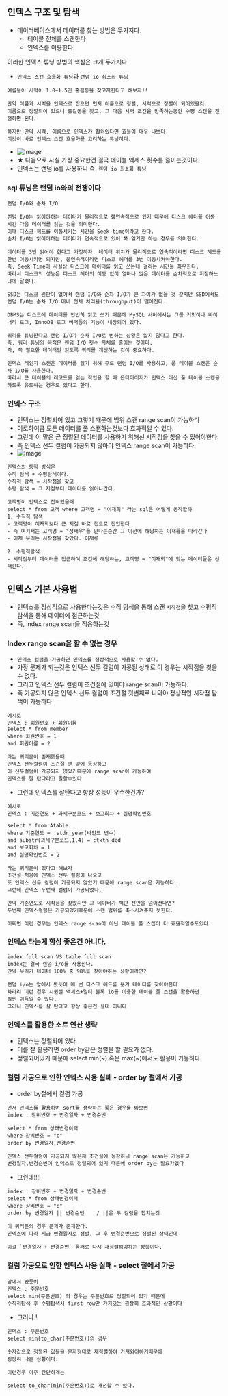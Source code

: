 ## 인덱스 구조 및 탐색
- 데이터베이스에서 데이터를 찾는 방법은 두가지다.
  - 테이블 전체를 스캔한다
  - 인덱스를 이용한다.

이러한 인덱스 튜닝 방법의 핵심은 크게 두가지다
- `인덱스 스캔 효율화 튜닝`과 `랜덤 io 최소화 튜닝`
```
예를들어 시력이 1.0~1.5인 홍길동을 찾고자한다고 해보자!!

만약 이름과 시력을 인덱스로 잡으면 먼저 이름으로 정렬, 시력으로 정렬이 되어있을것
이름으로 정렬되어 있으니 홍길동을 찾고, 그 다음 시력 조건을 만족하는동안 수평 스캔을 진행하면 된다.

하지만 만약 시력, 이름으로 인덱스가 잡혀있다면 효율이 매우 나쁘다.
이것이 바로 인덱스 스캔 효율화를 고려하는 튜닝이다.
```
- ![image](https://user-images.githubusercontent.com/62214428/213105706-2db06119-da1c-4695-847b-9a0d2c6e120c.png)
- ★ 다음으로 사실 가장 중요한건 결국 테이블 액세스 횟수를 줄이는것이다
- 인덱스는 랜덤 io를 사용하니 즉. `랜덤 io 최소화 튜닝`

### sql 튜닝은 랜덤 io와의 전쟁이다
```
랜덤 I/O와 순차 I/O

랜덤 I/O는 읽어야하는 데이터가 물리적으로 불연속적으로 있기 때문에 디스크 헤더를 이동 시킨 다음 데이터를 읽는 것을 의미한다. 
이때 디스크 헤드를 이동시키는 시간을 Seek time이라고 한다. 
순차 I/O는 읽어야하는 데이터가 연속적으로 있어 쭉 읽기만 하는 경우를 의미한다.

데이터를 3번 읽어야 한다고 가정하자. 데이터 위치가 물리적으로 연속적이라면 디스크 헤드를 한번 이동시키면 되지만, 불연속적이라면 디스크 헤더를 3번 이동시켜야한다. 
즉, Seek Time이 사실상 디스크에 데이터를 읽고 쓰는데 걸리는 시간을 좌우한다. 
따라서 디스크의 성능은 디스크 헤더의 이동 없이 얼마나 많은 데이터를 순차적으로 저장하느냐에 달렸다.

SSD는 디스크 원판이 없어서 랜덤 I/O와 순차 I/O가 큰 차이가 없을 것 같지만 SSD에서도 랜덤 I/O는 순차 I/O 대비 전체 처리율(throughput)이 떨어진다.

DBMS는 디스크에 데이터를 빈번히 읽고 쓰기 때문에 MySQL 서버에서는 그룹 커밋이나 바이너리 로그, InnoDB 로그 버퍼등의 기능이 내장되어 있다.

쿼리를 튜닝한다고 랜덤 I/O가 순차 I/O로 변하는 상황은 많지 않다고 한다. 
즉, 쿼리 튜닝의 목적은 랜덤 I/O 횟수 자체를 줄이는 것이다. 
즉, 꼭 필요한 데이터만 읽도록 쿼리를 개선하는 것이 중요하다.

인덱스 레인지 스캔은 데이터를 읽기 위해 주로 랜덤 I/O를 사용하고, 풀 테이블 스캔은 순차 I/O를 사용한다. 
따라서 큰 테이블의 레코드를 읽는 작업을 할 때 옵티마이저가 인덱스 대신 풀 테이블 스캔을 하도록 유도하는 경우도 있다고 한다.
```

### 인덱스 구조
- 인덱스는 정렬되어 있고 그렇기 때문에 범위 스캔 range scan이 가능하다
- 이로하여금 모든 데이터를 풀 스캔하는것보다 효과적일 수 있다.
- 그런데 이 말은 곧 정렬된 데이터를 사용하기 위해선 시작점을 찾을 수 있어야한다.
- 즉 인덱스 선두 컬럼이 가공되지 않아야 인덱스 range scan이 가능하다.
- ![image](https://user-images.githubusercontent.com/62214428/213107578-8d10d138-605c-4a32-9b51-3e3b38a94734.png)
```
인덱스의 동작 방식은
수직 탐색 + 수평탐색이다.
수직적 탐색 = 시작점을 찾고
수평 탐색 = 그 지점부터 데이터를 읽어나간다.

고객명이 인덱스로 잡혀있을때
select * from 고객 where 고객명 = "이재희" 라는 sql은 어떻게 동작할까
1. 수직적 탐색
- 고객명이 이재희보다 큰 지점 바로 전으로 진입한다
- 즉 여기서는 고객명 = "정재우"를 만나는순간 그 이전에 해당하는 이재룡을 따라간다
- 이제 우리는 시작점을 찾았다. 이재룡

2. 수평적탐색
- 시작점부터 데이터를 접근하여 조건에 해당하는, 고객명 = "이재희"에 맞는 데이터들은 선택한다.
```

## 인덱스 기본 사용법
- 인덱스를 정상적으로 사용한다는것은 수직 탐색을 통해 스캔 `시작점`을 찾고 수평적 탐색을 통해 데이터에 접근하는것
- 즉, index range scan을 적용하는것

### Index range scan을 할 수 없는 경우
- `인덱스 컬럼을 가공하면 인덱스를 정상적으로 사용할 수 없다.`
- 가장 문제가 되는것은 인덱스 선두 컬럼이 가공된 상태로 이 경우는 시작점을 찾을 수 없다.
- 그리고 인덱스 선두 컬럼이 조건절에 있어야 range scan이 가능하다.
- 즉 가공되지 않은 인덱스 선두 컬럼이 조건절 첫번째로 나와야 정상적인 시작점 탐색이 가능하다
```
예시로 
인덱스 : 회원번호 + 회원이름
select * from member
where 회원번호 = 1
and 회원이름 = 2

라는 쿼리문이 존재했을때 
인덱스 선두컬럼이 조건절 맨 앞에 등장하고
이 선두컬럼이 가공되지 않았기때문에 range scan이 가능하여
인덱스를 잘 탄다라고 말할수있다
```
- 그런데 인덱스를 잘탄다고 항상 성능이 우수한건가?
```
예시로
인덱스 : 기준연도 + 과세구분코드 + 보고회차 + 실명확인번호

select * from Atable
where 기준연도 = :stdr_year(바인드 변수)
and substr(과세구분코드,1,4) = :txtn_dcd
and 보고회차 = 1
and 실명확인번호 = 2

라는 쿼리문이 있다고 해보자
조건절 처음에 인덱스 선두 컬럼이 나오고
또 인덱스 선두 컬럼이 가공되지 않았기 때문에 range scan은 가능하다.
그런데 인덱스 두번째 컬럼이 가공되었다.

만약 기준연도로 시작점을 찾았지만 그 데이터가 백만 천만을 넘어선다면?
두번째 인덱스컬럼은 가공되었기때문에 스캔 범위를 축소시켜주지 못한다.

어쩌면 이런 경우는 인덱스 range scan이 아닌 테이블 풀 스캔이 더 효율적일수도있다.
```
### 인덱스 타는게 항상 좋은건 아니다.
```
index full scan VS table full scan
index는 결국 랜덤 i/o를 사용한다.
만약 우리가 데이터 100% 중 98%를 찾아야하는 상황이라면?

랜덤 i/o는 앞에서 봤듯이 매 번 디스크 헤드를 옮겨 데이터를 찾아야한다
차라리 이런 경우 시퀀셜 액세스+멀티 블록 io를 이용한 테이블 풀 스캔을 활용하면
훨씬 이득일 수 있다.
그러니 인덱스를 잘 탄다고 항상 좋은건 절대 아니다
```
### 인덱스를 활용한 소트 연산 생략
- 인덱스는 정렬되어 있다.
- 이를 잘 활용하면 order by같은 정렬을 할 필요가 없다.
- 정렬되어있기 때문에 select min(~) 혹은 max(~)에서도 활용이 가능하다.

### 컬럼 가공으로 인한 인덱스 사용 실패 - order by 절에서 가공
- order by절에서 컬럼 가공
```
먼저 인덱스를 활용하여 sort를 생략하는 좋은 경우를 봐보면
index : 장비번호 + 변경일자 + 변경순번

select * from 상태변경이력
where 장비번호 = "c"
order by 변경일자,변경순번

인덱스 선두컬럼이 가공되지 않은채 조건절에 등장하니 range scan은 가능하고
변경일자,변경순번이 인덱스로 정렬되어 있기 때문에 order by는 필요가없다
```
- 그런데!!!! 
```
index : 장비번호 + 변경일자 + 변경순번
select * from 상태변경이력 
where 장비번호 = "c"
order by 변경일자 || 변경순번    / ||은 두 컬럼을 합치는것

이 쿼리문의 경우 문제가 존재한다.
인덱스에 따라 지금 변경일자로 정렬, 그 후 변경순번으로 정렬된 상태인데

이걸 `변경일자 + 변경순번` 통째로 다시 재정렬해야하는 상황이다.
```
### 컬럼 가공으로 인한 인덱스 사용 실패 - select 절에서 가공
```
앞에서 봤듯이 
인덱스 : 주문번호 
select min(주문번호) 의 경우는 주문번호로 정렬되어 있기 때문에 
수직적탐색 후 수평탐색시 first row만 가져오는 굉장히 효과적인 상황이다
```
- 그러나.!
```
인덱스 : 주문번호
select min(to_char(주문번호))의 경우 

숫자값으로 정렬된 값들을 문자형태로 재정렬하여 가져와야하기때문에
굉장히 나쁜 상황이다.

이런경우 아주 간단하게는

select to_char(min(주문번호))로 개선할 수 있다.
```




